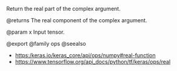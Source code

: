 Return the real part of the complex argument.

@returns
    The real component of the complex argument.

@param x
Input tensor.

@export
@family ops
@seealso
+ <https:/keras.io/keras_core/api/ops/numpy#real-function>
+ <https://www.tensorflow.org/api_docs/python/tf/keras/ops/real>

